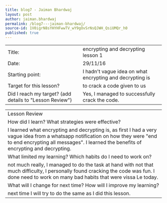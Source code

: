 ```yaml
---
title: blog7 - Jaiman Bhardwaj
layout: post
author: jaiman.bhardwaj
permalink: /blog7---jaiman-bhardwaj/
source-id: 1V0igrN8sYHYHFwwTV_wY9gOvSrNsQJWH_QsiUMQr_h0
published: true
---
```

<table>
  <tr>
    <td>Title:</td>
    <td>encrypting and decrypting lesson 1</td>
  </tr>
  <tr>
    <td>Date:</td>
    <td>29/11/16</td>
  </tr>
  <tr>
    <td>Starting point:</td>
    <td>I hadn't vague idea on what encrypting and decrypting is</td>
  </tr>
  <tr>
    <td>Target for this lesson?</td>
    <td>to crack a code given to us</td>
  </tr>
  <tr>
    <td>Did I reach my target? 
(add details to "Lesson Review")</td>
    <td>Yes, I managed to successfully crack the code.</td>
  </tr>
</table>


<table>
  <tr>
    <td>Lesson Review</td>
  </tr>
  <tr>
    <td>How did I learn? What strategies were effective? </td>
  </tr>
  <tr>
    <td>I learned what encrypting and decrypting is, as first I had a very vague idea from a whatsapp notification on how they were "end to end encrypting all messages". I learned the benefits of encrypting and decrypting.</td>
  </tr>
  <tr>
    <td>What limited my learning? Which habits do I need to work on? </td>
  </tr>
  <tr>
    <td>not much really, I managed to do the task at hand with not that much difficulty, I personally found cracking the code was fun. I done need to work on many bad habits that were vissa Le today.</td>
  </tr>
  <tr>
    <td>What will I change for next time? How will I improve my learning?</td>
  </tr>
  <tr>
    <td>next time I will try to do the same as I did this lesson.</td>
  </tr>
</table>


